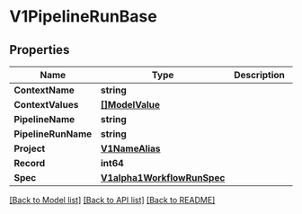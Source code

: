 # V1PipelineRunBase

## Properties

Name | Type | Description | Notes
------------ | ------------- | ------------- | -------------
**ContextName** | **string** |  | 
**ContextValues** | [**[]ModelValue**](ModelValue.md) |  | 
**PipelineName** | **string** |  | 
**PipelineRunName** | **string** |  | 
**Project** | [**V1NameAlias**](V1NameAlias.md) |  | 
**Record** | **int64** |  | 
**Spec** | [**V1alpha1WorkflowRunSpec**](V1alpha1WorkflowRunSpec.md) |  | 

[[Back to Model list]](../README.md#documentation-for-models) [[Back to API list]](../README.md#documentation-for-api-endpoints) [[Back to README]](../README.md)


